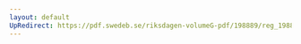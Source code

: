 ```yaml
---
layout: default
UpRedirect: https://pdf.swedeb.se/riksdagen-volumeG-pdf/198889/reg_198889__reg_03/reg_198889__reg_03_0107.pdf
---
```

